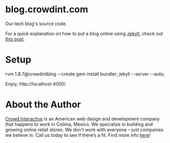 # blog.crowdint.com

Our tech blog's source code.

For a quick explanation on how to put a blog online using [Jekyll](http://wiki.github.com/mojombo/jekyll/), check out [this post](http://blog.crowdint.com/2010/08/02/instant-blog-using-jekyll-and-heroku.html).

# Setup

rvm 1.8.7@crowdintblog --create
gem install bundler;
jekyll --server --auto;

Enjoy,
http://localhost:4000/

# About the Author

[Crowd Interactive](http://www.crowdint.com) is an American web design and development company that happens to work in Colima, Mexico. 
We specialize in building and growing online retail stores. We don’t work with everyone – just companies we believe in. Call us today to see if there’s a fit.
Find more info [here](http://www.crowdint.com)!

